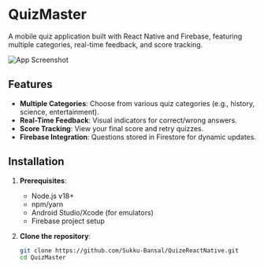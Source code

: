# QuizMaster

A mobile quiz application built with React Native and Firebase, featuring multiple categories, real-time feedback, and score tracking.

![App Screenshot](screenshot.png) <!-- Add your screenshot here -->

## Features
- **Multiple Categories**: Choose from various quiz categories (e.g., history, science, entertainment).
- **Real-Time Feedback**: Visual indicators for correct/wrong answers.
- **Score Tracking**: View your final score and retry quizzes.
- **Firebase Integration**: Questions stored in Firestore for dynamic updates.

## Installation
1. **Prerequisites**:
   - Node.js v18+
   - npm/yarn
   - Android Studio/Xcode (for emulators)
   - Firebase project setup

2. **Clone the repository**:
   ```bash
   git clone https://github.com/Sukku-Bansal/QuizeReactNative.git
   cd QuizMaster
